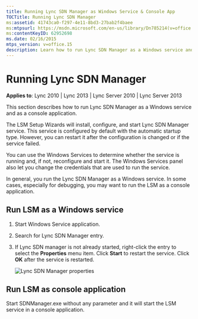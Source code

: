 ```yaml
---
title: Running Lync SDN Manager as Windows Service & Console App
TOCTitle: Running Lync SDN Manager
ms:assetid: 41743ca0-f297-4e11-8bd3-27bab2f4baee
ms:mtpsurl: https://msdn.microsoft.com/en-us/library/Dn785214(v=office.15)
ms:contentKeyID: 62952698
ms.date: 02/16/2015
mtps_version: v=office.15
description: Learn how to run Lync SDN Manager as a Windows service and console application. Includes steps to install, configure, and troubleshoot the service.
---
```


# Running Lync SDN Manager

**Applies to**: Lync 2010 | Lync 2013 | Lync Server 2010 | Lync Server 2013

This section describes how to run Lync SDN Manager as a Windows service and as a console application.

The LSM Setup Wizards will install, configure, and start Lync SDN Manager service. This service is configured by default with the automatic startup type. However, you can restart it after the configuration is changed or if the service failed.

You can use the Windows Services to determine whether the service is running and, if not, reconfigure and start it. The Windows Services panel also let you change the credentials that are used to run the service.

In general, you run the Lync SDN Manager as a Windows service. In some cases, especially for debugging, you may want to run the LSM as a console application.

## Run LSM as a Windows service

1.  Start Windows Service application.

2.  Search for Lync SDN Manager entry.

3.  If Lync SDN manager is not already started, right-click the entry to select the **Properties** menu item. Click **Start** to restart the service. Click **OK** after the service is restarted.  
    
    ![Lync SDN Manager properties](images/Dn785214.lync_sdn_mgr_properties(Office.15).png "Lync SDN Manager properties")

## Run LSM as console application

Start SDNManager.exe without any parameter and it will start the LSM service in a console application.


